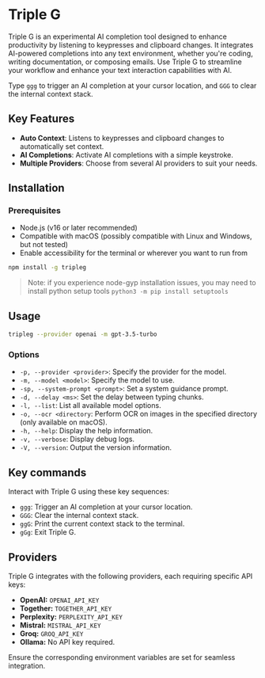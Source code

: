 # Triple G

Triple G is an experimental AI completion tool designed to enhance productivity by listening to keypresses and clipboard changes. It integrates AI-powered completions into any text environment, whether you're coding, writing documentation, or composing emails. Use Triple G to streamline your workflow and enhance your text interaction capabilities with AI.

Type `ggg` to trigger an AI completion at your cursor location, and `GGG` to clear the internal context stack.

## Key Features

- **Auto Context**: Listens to keypresses and clipboard changes to automatically set context.
- **AI Completions**: Activate AI completions with a simple keystroke.
- **Multiple Providers**: Choose from several AI providers to suit your needs.

## Installation

### Prerequisites

- Node.js (v16 or later recommended)
- Compatible with macOS (possibly compatible with Linux and Windows, but not tested)
- Enable accessibility for the terminal or wherever you want to run from

```bash
npm install -g tripleg
```

> Note: if you experience node-gyp installation issues, you may need to install python setup tools
> `python3 -m pip install setuptools`

## Usage

```bash
tripleg --provider openai -m gpt-3.5-turbo
```

### Options

- `-p, --provider <provider>`: Specify the provider for the model.
- `-m, --model <model>`: Specify the model to use.
- `-sp, --system-prompt <prompt>`: Set a system guidance prompt.
- `-d, --delay <ms>`: Set the delay between typing chunks.
- `-l, --list`: List all available model options.
- `-o, --ocr <directory`: Perform OCR on images in the specified directory (only available on macOS).
- `-h, --help`: Display the help information.
- `-v, --verbose`: Display debug logs.
- `-V, --version`: Output the version information.

## Key commands

Interact with Triple G using these key sequences:

- `ggg`: Trigger an AI completion at your cursor location.
- `GGG`: Clear the internal context stack.
- `ggG`: Print the current context stack to the terminal.
- `gGg`: Exit Triple G.

## Providers

Triple G integrates with the following providers, each requiring specific API keys:

- **OpenAI:** `OPENAI_API_KEY`
- **Together:** `TOGETHER_API_KEY`
- **Perplexity:** `PERPLEXITY_API_KEY`
- **Mistral:** `MISTRAL_API_KEY`
- **Groq:** `GROQ_API_KEY`
- **Ollama:** No API key required.

Ensure the corresponding environment variables are set for seamless integration.
